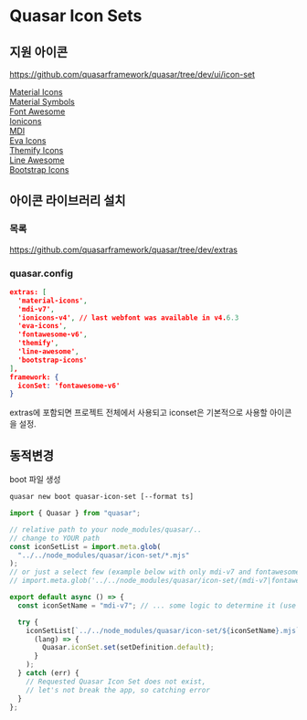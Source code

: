 # Quasar Icon Sets

## 지원 아이콘

https://github.com/quasarframework/quasar/tree/dev/ui/icon-set

<p><a class="doc-link" href="https://fonts.google.com/icons?icon.set=Material+Icons" target="_blank" rel="noopener">Material Icons</a><br/> <a class="doc-link" href="https://fonts.google.com/icons?icon.set=Material+Symbols" target="_blank" rel="noopener">Material Symbols</a><br/> <a class="doc-link" href="https://fontawesome.com/icons" target="_blank" rel="noopener">Font Awesome</a><br/> <a class="doc-link" href="http://ionicons.com/" target="_blank" rel="noopener">Ionicons</a><br/> <a class="doc-link" href="https://materialdesignicons.com/" target="_blank" rel="noopener">MDI</a><br/> <a class="doc-link" href="https://akveo.github.io/eva-icons" target="_blank" rel="noopener">Eva Icons</a><br/> <a class="doc-link" href="https://themify.me/themify-icons" target="_blank" rel="noopener">Themify Icons</a><br/> <a class="doc-link" href="https://icons8.com/line-awesome" target="_blank" rel="noopener">Line Awesome</a><br/> <a class="doc-link" href="https://icons.getbootstrap.com/" target="_blank" rel="noopener">Bootstrap Icons</a><br/></p>

## 아이콘 라이브러리 설치

### 목록

https://github.com/quasarframework/quasar/tree/dev/extras

### quasar.config

```json
extras: [
  'material-icons',
  'mdi-v7',
  'ionicons-v4', // last webfont was available in v4.6.3
  'eva-icons',
  'fontawesome-v6',
  'themify',
  'line-awesome',
  'bootstrap-icons'
],
framework: {
  iconSet: 'fontawesome-v6'
}
```

extras에 포함되면 프로젝트 전체에서 사용되고 iconset은 기본적으로 사용할 아이콘을 설정.

## 동적변경

boot 파일 생성

```sh
quasar new boot quasar-icon-set [--format ts]
```

```js
import { Quasar } from "quasar";

// relative path to your node_modules/quasar/..
// change to YOUR path
const iconSetList = import.meta.glob(
  "../../node_modules/quasar/icon-set/*.mjs"
);
// or just a select few (example below with only mdi-v7 and fontawesome-v6):
// import.meta.glob('../../node_modules/quasar/icon-set/(mdi-v7|fontawesome-v6).mjs')

export default async () => {
  const iconSetName = "mdi-v7"; // ... some logic to determine it (use Cookies Plugin?)

  try {
    iconSetList[`../../node_modules/quasar/icon-set/${iconSetName}.mjs`]().then(
      (lang) => {
        Quasar.iconSet.set(setDefinition.default);
      }
    );
  } catch (err) {
    // Requested Quasar Icon Set does not exist,
    // let's not break the app, so catching error
  }
};
```

